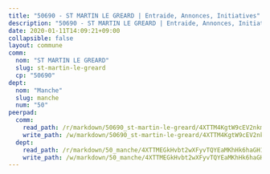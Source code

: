 ```yaml
---
title: "50690 - ST MARTIN LE GREARD | Entraide, Annonces, Initiatives"
description: "50690 - ST MARTIN LE GREARD | Entraide, Annonces, Initiatives"
date: 2020-01-11T14:09:21+09:00
collapsible: false
layout: commune
comm:
  nom: "ST MARTIN LE GREARD"
  slug: st-martin-le-greard
  cp: "50690"
dept:
  nom: "Manche"
  slug: manche
  num: "50"
peerpad:
  comm:
    read_path: /r/markdown/50690_st-martin-le-greard/4XTTM4KgtW9cEV2nkmqLK4nN5N3bX5j8sbCWQVBu6bqhRbWfN
    write_path: /w/markdown/50690_st-martin-le-greard/4XTTM4KgtW9cEV2nkmqLK4nN5N3bX5j8sbCWQVBu6bqhRbWfN-K3TgU9wY312ewWFaLwKQhCJv2dA2M4n22sfgve9bWL81Sq5tcJeGR7fze9ka87UcHsBhA1pJEsuqnNPtmhujo3VPaVnMAaATwoFqyBgSsHMsmz7BoBeXxLs3cg7x2YSu676LcbzU
  dept:
    read_path: /r/markdown/50_manche/4XTTMEGkHvbt2wXFyvTQYEaMKhHk6haGH1SzsRNevKgBDTuXr
    write_path: /w/markdown/50_manche/4XTTMEGkHvbt2wXFyvTQYEaMKhHk6haGH1SzsRNevKgBDTuXr-K3TgUSx1rwmRRLqHcTLLdo4dVfTRKvf94KKagmUFPevWSp2f9nuc6fJF25TtLArzK8teuQ5TvuAMqW38N2MYgT18hBoXtjmKX9WuSn2vkujmSJPp3gF4gsuMmfEM8Th4Ap94heFE
---
```


